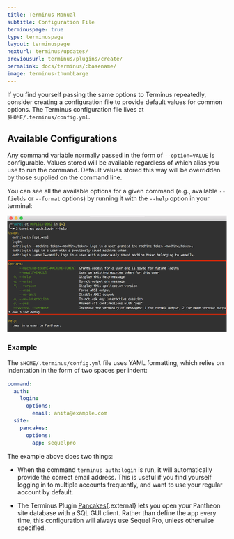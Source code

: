 ```yaml
---
title: Terminus Manual
subtitle: Configuration File
terminuspage: true
type: terminuspage
layout: terminuspage
nexturl: terminus/updates/
previousurl: terminus/plugins/create/
permalink: docs/terminus/:basename/
image: terminus-thumbLarge
---
```

If you find yourself passing the same options to Terminus repeatedly, consider creating a configuration file to provide default values for common options. The Terminus configuration file lives at `$HOME/.terminus/config.yml`.

## Available Configurations
Any command variable normally passed in the form of `--option=VALUE` is configurable. Values stored will be available regardless of which alias you use to run the command. Default values stored this way will be overridden by those supplied on the command line.

You can see all the available options for a given command (e.g., available `--fields` or `--format` options) by running it with the `--help` option in your terminal:

![Terminus Help Command Example](/source/docs/assets/images/terminus-help-example.png)

### Example
The `$HOME/.terminus/config.yml` file uses YAML formatting, which relies on indentation in the form of two spaces per indent:

```yml
command:
  auth:
    login:
      options:
        email: anita@example.com
  site:
    pancakes:
      options:
        app: sequelpro
```

The example above does two things:

 - When the command `terminus auth:login` is run, it will automatically provide the correct email address. This is useful if you find yourself logging in to multiple accounts frequently, and want to use your regular account by default.

 - The Terminus Plugin [Pancakes](https://github.com/terminus-plugin-project/terminus-pancakes-plugin){.external} lets you open your Pantheon site database with a SQL GUI client. Rather than define the app every time, this configuration will always use Sequel Pro, unless otherwise specified.
